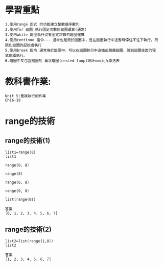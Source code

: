 # 學習重點
```
1.使用range 函式 的功能建立整數循序數列
2.使用for 廻圈 執行固定次數的廻圈運算(通常)
3.使用while 廻圈執行沒有固定次數的廻圈運算
4.使用continue 指令--- 通常也是用於廻圈中，是在廻圈執行中途暫時停住不往下執行，而跳到廻圈的起始處執行
5.使用break 指令 通常用於廻圈中，可以在廻圈執行中途強迫跳離廻圈，跳到廻圈後面的程式繼續執行。
6.廻圈中又包含廻圈的 巢狀廻圈(nested loop)設計===九九乘法表
```
# 教科書作業:
```
Unit 5:重複執行的作業
Ch16-19
```
# range的技術
## range的技術(1)
```
list1=range(8)
list1
```
```
range(0, 8)
```
```
range(8)
```
```
range(0, 8)
```
```
range(0, 8)
```
```
list(range(8))
```
```
答案
[0, 1, 2, 3, 4, 5, 6, 7]
```
## range的技術(2)
```
list2=list(range(1,8))
list2
```
```
答案
[1, 2, 3, 4, 5, 6, 7]
```
